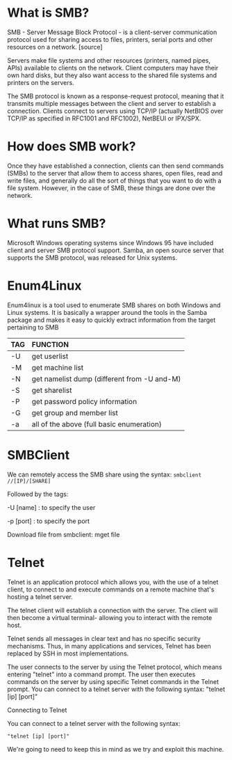 # What is SMB?

SMB - Server Message Block Protocol - is a client-server communication protocol used for sharing access to files, printers, serial ports and other resources on a network. [source]

Servers make file systems and other resources (printers, named pipes, APIs) available to clients on the network. Client computers may have their own hard disks, but they also want access to the shared file systems and printers on the servers.

The SMB protocol is known as a response-request protocol, meaning that it transmits multiple messages between the client and server to establish a connection. Clients connect to servers using TCP/IP (actually NetBIOS over TCP/IP as specified in RFC1001 and RFC1002), NetBEUI or IPX/SPX. 

# How does SMB work?

Once they have established a connection, clients can then send commands (SMBs) to the server that allow them to access shares, open files, read and write files, and generally do all the sort of things that you want to do with a file system. However, in the case of SMB, these things are done over the network. 

# What runs SMB?

Microsoft Windows operating systems since Windows 95 have included client and server SMB protocol support. Samba, an open source server that supports the SMB protocol, was released for Unix systems.

# Enum4Linux

Enum4linux is a tool used to enumerate SMB shares on both Windows and Linux systems. It is basically a wrapper around the tools in the Samba package and makes it easy to quickly extract information from the target pertaining to SMB

|TAG | FUNCTION
|:-|:-
|-U | get userlist
|-M | get machine list
|-N | get namelist dump (different from -U and-M)
|-S | get sharelist
|-P | get password policy information
|-G | get group and member list
|-a | all of the above (full basic enumeration)

# SMBClient 

We can remotely access the SMB share using the syntax: ```smbclient //[IP]/[SHARE]```

Followed by the tags:

-U [name] : to specify the user

-p [port] : to specify the port

Download file from smbclient: mget file

# Telnet

Telnet is an application protocol which allows you, with the use of a telnet client, to connect to and execute commands on a remote machine that's hosting a telnet server.

The telnet client will establish a connection with the server. The client will then become a virtual terminal- allowing you to interact with the remote host.

Telnet sends all messages in clear text and has no specific security mechanisms. Thus, in many applications and services, Telnet has been replaced by SSH in most implementations.

The user connects to the server by using the Telnet protocol, which means entering "telnet" into a command prompt. The user then executes commands on the server by using specific Telnet commands in the Telnet prompt. You can connect to a telnet server with the following syntax: "telnet [ip] [port]"

Connecting to Telnet

You can connect to a telnet server with the following syntax:

    "telnet [ip] [port]"

We're going to need to keep this in mind as we try and exploit this machine.
